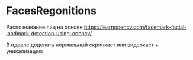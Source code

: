 # FacesRegonitions

Распознавание лиц на основе https://learnopencv.com/facemark-facial-landmark-detection-using-opencv/

В идеале доделать нормальный скринкаст или видеокаст + уникализацию